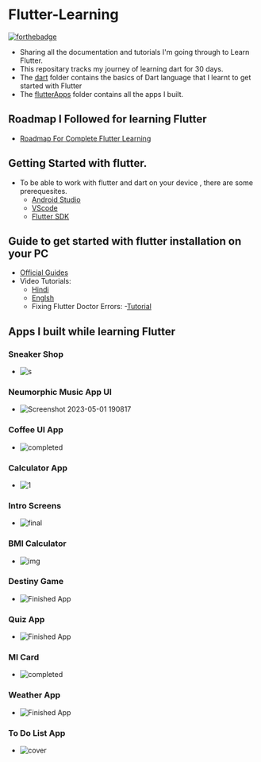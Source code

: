 # Flutter-Learning
[![forthebadge](https://forthebadge.com/images/badges/built-with-love.svg)](https://forthebadge.com)
- Sharing all the documentation and tutorials I'm going through to Learn Flutter.
- This repositary tracks my journey of learning dart for 30 days.
- The [dart](https://github.com/ArslanYM/Flutter-Learning/tree/main/dart) folder contains the basics of Dart language that I learnt to get started with Flutter
- The [flutterApps](https://github.com/ArslanYM/Flutter-Learning/tree/main/Flutter-apps) folder contains all the apps I built.

## Roadmap I Followed for learning Flutter

- [Roadmap For Complete Flutter Learning ](https://roadmap.sh/flutter)

## Getting Started with flutter.

- To be able to work with flutter and dart on your device , there are some prerequesites.
  - [Android Studio](https://developer.android.com/studio)
  - [VScode](https://code.visualstudio.com/Download)
  - [Flutter SDK](https://docs.flutter.dev/get-started/install)

## Guide to get started with flutter installation on your PC

- [Official Guides](https://docs.flutter.dev/get-started/install)
- Video Tutorials:
  - [Hindi](https://www.youtube.com/watch?v=BqHOtlh3Dd4)
  - [Englsh](https://youtu.be/fDnqXmLSqtg)
  -  Fixing Flutter Doctor Errors: 
     -[Tutorial](https://youtu.be/a8bzTTu_eMU)
     
## Apps I built while learning Flutter 
### Sneaker Shop
- ![s](https://user-images.githubusercontent.com/104521101/235477153-06e78ff3-039c-4d73-a1af-586685770489.png)
### Neumorphic Music App UI
- ![Screenshot 2023-05-01 190817](https://user-images.githubusercontent.com/104521101/235459411-90e804de-9d8c-41fa-9590-c7965f2f0cd6.png)
### Coffee UI App 
- ![completed](https://user-images.githubusercontent.com/104521101/234616606-aff804aa-4d48-483b-9ae1-c01c6fc5d2ab.png)
### Calculator App 
 - ![1](https://user-images.githubusercontent.com/104521101/234316959-0c91ee79-fa98-40ad-8072-e77b54ab6f13.png)
### Intro Screens
- ![final](https://user-images.githubusercontent.com/104521101/235958369-65d64a4f-65d2-469a-9f97-da207aa2d97e.gif)
### BMI Calculator
 - ![img](https://cdn.dribbble.com/users/1553101/screenshots/4585382/dribbble_post.png)
### Destiny Game
 - ![Finished App](https://github.com/londonappbrewery/Images/blob/master/Destini.gif)
### Quiz App
 - ![Finished App](https://github.com/londonappbrewery/Images/blob/master/quizzler-demo.gif)
### MI Card
 - ![completed](https://user-images.githubusercontent.com/104521101/229839344-f884108c-f50e-49c4-b38e-faabfd2aa31c.png)
### Weather App 
 - ![Finished App](https://github.com/londonappbrewery/Images/blob/master/clima-demo.gif)
### To Do List App
 - ![cover](https://user-images.githubusercontent.com/104521101/234003413-f0b9a3d0-b3ac-464f-bf4b-ad143723bcda.png)

